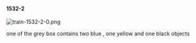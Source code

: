 #### 1532-2
![train-1532-2-0.png](https://github.com/lil-lab/nlvr/raw/master/nlvr/train/images/31/train-1532-2-0.png "train-1532-2-0.png")

one of the grey box contains two blue , one yellow and one black objects